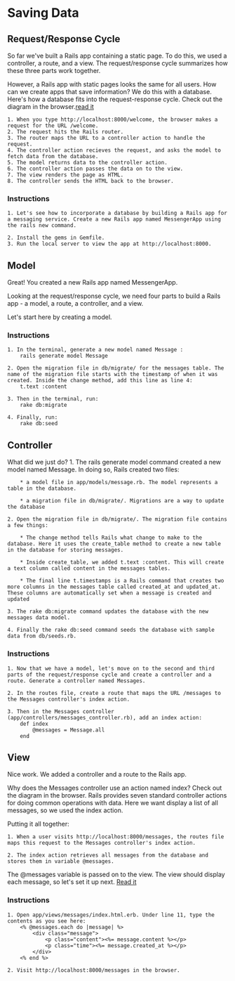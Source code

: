 # Saving Data
## Request/Response Cycle
So far we've built a Rails app containing a static page. To do this, we used a controller, a route, and a view. The request/response cycle summarizes how these three parts work together.

However, a Rails app with static pages looks the same for all users. How can we create apps that save information? We do this with a database. Here's how a database fits into the request-response cycle. Check out the diagram in the browser.[read it](https://www.codecademy.com/articles/request-response-cycle-dynamic)

    1. When you type http://localhost:8000/welcome, the browser makes a request for the URL /welcome.
    2. The request hits the Rails router.
    3. The router maps the URL to a controller action to handle the request.
    4. The controller action recieves the request, and asks the model to fetch data from the database.
    5. The model returns data to the controller action.
    6. The controller action passes the data on to the view.
    7. The view renders the page as HTML.
    8. The controller sends the HTML back to the browser.

### Instructions
    1. Let's see how to incorporate a database by building a Rails app for a messaging service. Create a new Rails app named MessengerApp using the rails new command.

    2. Install the gems in Gemfile.
    3. Run the local server to view the app at http://localhost:8000.


## Model

Great! You created a new Rails app named MessengerApp.

Looking at the request/response cycle, we need four parts to build a Rails app - a model, a route, a controller, and a view.

Let's start here by creating a model.

### Instructions
    1. In the terminal, generate a new model named Message :
        rails generate model Message
    
    2. Open the migration file in db/migrate/ for the messages table. The name of the migration file starts with the timestamp of when it was created. Inside the change method, add this line as line 4:
        t.text :content
    
    3. Then in the terminal, run:
        rake db:migrate

    4. Finally, run:
        rake db:seed
    


## Controller
What did we just do?
    1. The rails generate model command created a new model named Message. In doing so, Rails created two files:

        * a model file in app/models/message.rb. The model represents a table in the database.

        * a migration file in db/migrate/. Migrations are a way to update the database
    
    2. Open the migration file in db/migrate/. The migration file contains a few things:

        * The change method tells Rails what change to make to the database. Here it uses the create_table method to create a new table in the database for storing messages.

        * Inside create_table, we added t.text :content. This will create a text column called content in the messages tables.

        * The final line t.timestamps is a Rails command that creates two more columns in the messages table called created_at and updated_at. These columns are automatically set when a message is created and updated
    
    3. The rake db:migrate command updates the database with the new messages data model.
    
    4. Finally the rake db:seed command seeds the database with sample data from db/seeds.rb.

### Instructions

    1. Now that we have a model, let's move on to the second and third parts of the request/response cycle and create a controller and a route. Generate a controller named Messages.

    2. In the routes file, create a route that maps the URL /messages to the Messages controller's index action.

    3. Then in the Messages controller (app/controllers/messages_controller.rb), add an index action:
        def index 
            @messages = Message.all 
        end
    
    
## View
Nice work. We added a controller and a route to the Rails app.

Why does the Messages controller use an action named index? Check out the diagram in the browser. Rails provides seven standard controller actions for doing common operations with data. Here we want display a list of all messages, so we used the index action.

Putting it all together:
    
    1. When a user visits http://localhost:8000/messages, the routes file maps this request to the Messages controller's index action.

    2. The index action retrieves all messages from the database and stores them in variable @messages.

The @messages variable is passed on to the view. The view should display each message, so let's set it up next. [Read it](https://www.codecademy.com/articles/standard-controller-actions)

### Instructions
    
    1. Open app/views/messages/index.html.erb. Under line 11, type the contents as you see here:
        <% @messages.each do |message| %> 
            <div class="message"> 
                <p class="content"><%= message.content %></p> 
                <p class="time"><%= message.created_at %></p> 
            </div> 
        <% end %>

    2. Visit http://localhost:8000/messages in the browser.